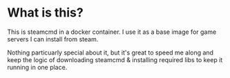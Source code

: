 # What is this?
This is steamcmd in a docker container. I use it as a base image for game servers I can install from steam.

Nothing particuarly special about it, but it's great to speed me along and keep the logic of downloading steamcmd & installing required libs to keep it running in one place.